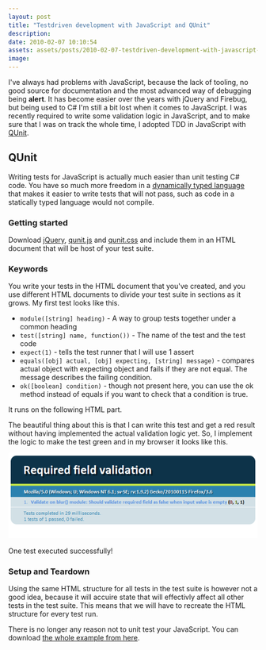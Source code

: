 ```yaml
---
layout: post
title: "Testdriven development with JavaScript and QUnit"
description:
date: 2010-02-07 10:10:54
assets: assets/posts/2010-02-07-testdriven-development-with-javascript-and-qunit
image: 
---
```


I've always had problems with JavaScript, because the lack of tooling, no good source for documentation and the most advanced way of debugging being **alert**. It has become easier over the years with jQuery and Firebug, but being used to C# I'm still a bit lost when it comes to JavaScript.  I was recently required to write some validation logic in JavaScript, and to make sure that I was on track the whole time, I adopted TDD in JavaScript with [QUnit](http://docs.jquery.com/QUnit).


## QUnit

Writing tests for JavaScript is actually much easier than unit testing C# code. You have so much more freedom in a [dynamically typed language](http://en.wikipedia.org/wiki/Dynamic_programming_language) that makes it easier to write tests that will not pass, such as code in a statically typed language would not compile.

### Getting started

Download [jQuery](http://jquery.com/), [qunit.js](http://github.com/jquery/qunit/raw/master/qunit/qunit.js) and [qunit.css](http://github.com/jquery/qunit/raw/master/qunit/qunit.css) and include them in an HTML document that will be host of your test suite.

<script src="https://gist.github.com/miklund/3b72f74d482af579d8fa.js?file=TestDriver.html"></script>

### Keywords

You write your tests in the HTML document that you've created, and you use different HTML documents to divide your test suite in sections as it grows. My first test looks like this.

<script src="https://gist.github.com/miklund/3b72f74d482af579d8fa.js?file=Test.js"></script>

* `module([string] heading)` - A way to group tests together under a common heading
* `test([string] name, function())` - The name of the test and the test code
* `expect(1)` - tells the test runner that I will use 1 assert
* `equals([obj] actual, [obj] expecting, [string] message)` - compares actual object with expecting object and fails if they are not equal. The message describes the failing condition.
* `ok([boolean] condition)` - though not present here, you can use the ok method instead of equals if you want to check that a condition is true.

It runs on the following HTML part.

<script src="https://gist.github.com/miklund/3b72f74d482af579d8fa.js?file=Part.html"></script>

The beautiful thing about this is that I can write this test and get a red result without having implemented the actual validation logic yet. So, I implement the logic to make the test green and in my browser it looks like this.

![test success](/assets/posts/2010-02-07-testdriven-development-with-javascript-and-qunit/test_success.png)

One test executed successfully!

### Setup and Teardown

Using the same HTML structure for all tests in the test suite is however not a good idea, because it will accuire state that will effectivly affect all other tests in the test suite. This means that we will have to recreate the HTML structure for every test run.

<script src="https://gist.github.com/miklund/3b72f74d482af579d8fa.js?file=SetupTearDown.js"></script>

There is no longer any reason not to unit test your JavaScript. You can download [the whole example from here](/assets/posts/2010-02-07-testdriven-development-with-javascript-and-qunit/JavaScript-TestSuite.zip).
